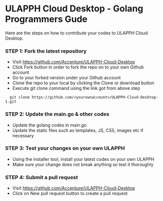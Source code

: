 ULAPPH Cloud Desktop - Golang Programmers Gude
=============

Here are the steps on how to contribute your codes to ULAPPH Cloud Desktop.

### STEP 1: Fork the latest repository
* Visit https://github.com/Accenture/ULAPPH-Cloud-Desktop
* Click Fork button in order to fork the repo on to your own Github account
* Go to your forked version under your Github account
* Clone the repo to your local by clicking the Clone or download button
* Execute git clone command using the link got from above step

```
  git clone https://github.com/<yourownaccount>/ULAPPH-Cloud-Desktop-1.git
```

### STEP 2: Update the main.go & other codes
* Update the golang codes in main.go
* Update the static files such as templates, JS, CSS, images etc if necessary

### STEP 3: Test your changes on your own ULAPPH
* Using the installer tool, install your latest codes on your own ULAPPH
* Make sure your change does not break anything so test it thoroughly

### STEP 4: Submit a pull request
* Visit https://github.com/Accenture/ULAPPH-Cloud-Desktop
* Click on New pull request button to create a pull request


